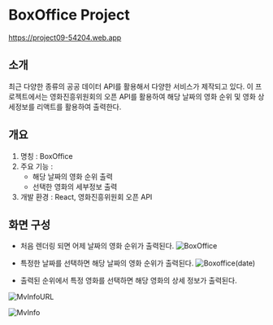 # BoxOffice Project
https://project09-54204.web.app

## 소개
최근 다양한 종류의 공공 데이터 API를 활용해서 다양한 서비스가 제작되고 있다. 이 프로젝트에서는 영화진흥위원회의 오픈 API를 활용하여 해당 날짜의 영화 순위 및 영화 상세정보를 리액트를 활용하여 출력한다.

## 개요
1. 명칭 : BoxOffice
2. 주요 기능 :
    * 해당 날짜의 영화 순위 출력
    * 선택한 영화의 세부정보 출력
3. 개발 환경 : React, 영화진흥위원회 오픈 API

## 화면 구성
* 처음 렌더링 되면 어제 날짜의 영화 순위가 출력된다.
![BoxOffice](https://user-images.githubusercontent.com/106790381/211226788-5d6a253b-5771-4c19-9590-a9e1f85c8f4d.jpg)


* 특정한 날짜를 선택하면 해당 날짜의 영화 순위가 출력된다.
![Boxoffice(date)](https://user-images.githubusercontent.com/106790381/211226838-590975b5-6c5f-4f14-8f32-a56c52877f74.jpg)


* 출력된 순위에서 특정 영화를 선택하면 해당 영화의 상세 정보가 출력된다.

![MvInfoURL](https://user-images.githubusercontent.com/106790381/211226851-cd6317c3-b8ed-4865-a167-96a07258b7ec.jpg)

![MvInfo](https://user-images.githubusercontent.com/106790381/211226868-84b9338e-4eee-423d-88e0-f8536cd94dd1.jpg)

